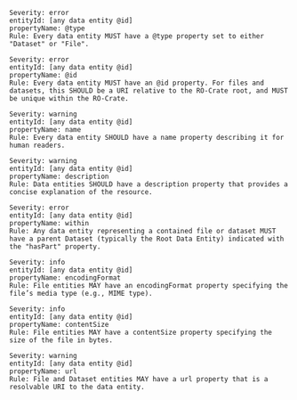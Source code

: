     Severity: error
    entityId: [any data entity @id]
    propertyName: @type
    Rule: Every data entity MUST have a @type property set to either "Dataset" or "File".

    Severity: error
    entityId: [any data entity @id]
    propertyName: @id
    Rule: Every data entity MUST have an @id property. For files and datasets, this SHOULD be a URI relative to the RO-Crate root, and MUST be unique within the RO-Crate.

    Severity: warning
    entityId: [any data entity @id]
    propertyName: name
    Rule: Every data entity SHOULD have a name property describing it for human readers.

    Severity: warning
    entityId: [any data entity @id]
    propertyName: description
    Rule: Data entities SHOULD have a description property that provides a concise explanation of the resource.

    Severity: error
    entityId: [any data entity @id]
    propertyName: within
    Rule: Any data entity representing a contained file or dataset MUST have a parent Dataset (typically the Root Data Entity) indicated with the "hasPart" property.

    Severity: info
    entityId: [any data entity @id]
    propertyName: encodingFormat
    Rule: File entities MAY have an encodingFormat property specifying the file’s media type (e.g., MIME type).

    Severity: info
    entityId: [any data entity @id]
    propertyName: contentSize
    Rule: File entities MAY have a contentSize property specifying the size of the file in bytes.

    Severity: warning
    entityId: [any data entity @id]
    propertyName: url
    Rule: File and Dataset entities MAY have a url property that is a resolvable URI to the data entity.

